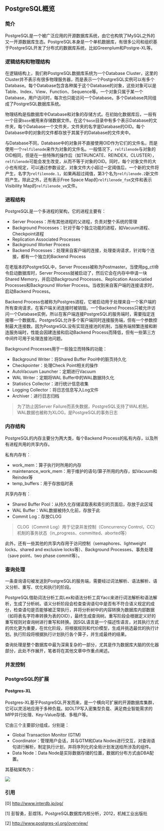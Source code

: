 ## PostgreSQL概览

### 简介

PostgreSQL是一个被广泛应用的开源数据库系统，由它也构筑了MySQL之外的又一开源数据库生态。PostgreSQL本身是一个单机数据库，有很多公司和组织基于PostgreSQL开发了分布式的数据库系统，比如Greenplum和Postgre-XL等。
 
### 逻辑结构和物理结构
 
在逻辑结构上，我们称PostgreSQL数据库系统为一个Database Cluster，这里的Cluster并不表示有很多物理服务器，而是表示一个PostgreSQL实例可以有多个Database。每个Database包含各种属于这个Database的对象，这些对象可以是Table、Index、View、Function、Sequence等。一个对象只属于某一个Database，用户访问时，每次也只能访问一个Database。多个Database共同组成了PostgreSQL数据库系统。
 
物理结构是指数据库中Database和对象的存储方式。在初始化数据库后，一般有一个目录```base```被用来存储数据文件。在这个```base```目录中有多个表示Database的文件夹，每个Database一个文件夹，文件夹的名字是Database的OID。每个Database中的对象的文件都存放于其属于的Database的文件夹中。
 
与Database不同，Database中的对象并不直接使用OID作为它们的文件名，而是使用一个```relfilenode```来作为对象的文件名。一般情况下，```relfilenode```与对象的OID相同，但是在一些特殊的操作后（如TRUNCATE、REINDEX、CLUSTER），```relfilenode```可能会发生改变，从而不等于对象的OID。同时，每个对象文件的大小也有规定，可以通过参数设定，对象文件大小超过一定阈值后，一个新的文件将产生，名字为```relfilenode.1```，如果再超过阈值，第3个名为```relfilenode.2```新文件将产生。除此之外，还有表示Free Space Map的```relfilenode_fsm```文件和表示Visibility Map的```relfilenode_vm```文件。

### 进程结构
 
PostgreSQL是一个多进程的架构，它的进程主要有：
 
- Server Process：所有其他进程的父进程，负责对整个系统的管理
- Background Processes：针对于每个独立功能的进程，如Vacuum进程、Checkpoint进程
- Replication Associated Processes
- Background Worker Process
- Backend Processes：处理来自客户端的连接，处理查询请求，针对每个连接，都有一个独立的Backend Process
 
在老版本的PostgreSQL中，Server Process被称为Postmaster。当使用pg_ctl命令启动数据库时，Server Process就被启动了，然后它会在内存中申请一块Shared Memory，并启动Background Processes、Replication Associatied Processes和Background Worker Process。当收到来自客户端的连接请求时，启动Backend Process。
 
Backend Process也被称为Postgres进程，它被启动用于处理来自一个客户端的所有查询请求，在客户端关闭连接时被销毁。一个Backend Process只被允许访问一个Database实例，所以在客户端连接PostgreSQL的服务端时，需要指定连接哪一个数据库。PostgreSQL允许多个客户端同时连接服务端，但有一个参数控制最大连接数。因为PostgreSQL没有实现连接池的机制，当服务端频繁连接和断连服务端时，性能会因建连接和启动Backend Process而降低，但有一些第三方中间件可用于处理连接池问题。

Background Processes用于一些独立而特殊的功能：
 
- Background Writer：将Shared Buffer Pool中的脏页持久化
- Checkpointer：处理Check Point相关的操作
- AutoVacuum Launcher：定期进行Vacuum
- WAL Writer：定期将WAL Buffer中的WAL数据持久化
- Statistics Collector：进行统计信息收集
- Logging Collector：将日志信息写入Log文件
- Archiver：进行日志归档

> 为了防止因Server Failure而丢失数据，PostgreSQL支持了WAL机制，WAL数据也被称为XLOG，是PostgreSQL的事务日志

### 内存结构
 
PostgreSQL的内存主要分为两大类，每个Backend Process的私有内存，以及所有进程共用的共享内存。
 
私有内存有：
 
- work_mem：算子执行时所用的内存
- maintenance_work_mem：用于维护的语句/算子所用的内存，如Vacuum和Reindex等
- temp_buffers：用于存放临时表
 
共享内存有：
 
- Shared Buffer Pool：从持久化存储读取表和索引的页面后，存放于此区域
- WAL Buffer：WAL数据被持久化前，存放于此
- Commit Log：存放CLOG

> CLOG（Commit Log）用于记录并发控制（Concurrency Control，CC）机制的事务状态（in_progress、committed、aborted等）
 
此外，还有一些其他的共享内存用于访问控制（semaphores、lightweight locks、shared and exclusive locks等）、Background Processes、事务处理（save point、two phase commit等）。

### 查询处理
 
一条查询语句被发送到PostgreSQL的服务端，需要经过词法解析、语法解析、语义分析、重写、优化和执行的阶段。
 
PostgreSQL借助词法分析工具Lex和语法分析工具Yacc来进行词法解析和语法解析，生成了分析树。语义分析阶段会检查查询语句中是否有不符合语义规定的成分，检查语句是否能够被正常执行，并将分析树中的内容转换为数据库内部数据（如将表名字符串转换为表的OID），最终生成查询树。重写阶段会根据定义好的重写规则对查询树进行重写和转换。因SQL语言是一个描述性语言，对其执行方式的优化更为重要，在优化阶段，将根据规则和代价模型，生成并挑选最优的执行计划。执行阶段将根据执行计划执行各个算子，并生成最终的结果。
 
查询处理是整个数据库中最为深奥复杂的一部分，尤其是作为数据库大脑的优化器部分，此处不作展开，笔者将在其他文章中作重点阐述。

### 并发控制

### PostgreSQL的扩展
 
#### Postgres-XL

Postgres-XL基于PostgreSQL开发而来，是一个横向可扩展的开源数据库集群，它可以灵活地应用于多种负载。如OLTP写入密集型负载、满足商业智能需求的MPP并行处理、Key-Value存储、多租户等。

它由三个主要部分组成，分别是：

- Global Transaction Monitor (GTM)
- Coordinator：管理用户会话，并与GTM和Data Nodes进行交互，对查询语句进行解析，制定执行计划，并将序列化的全局计划发送给所涉及的组件。
- Data Node：Data Node是实际数据存储的位置，数据的分布方式由DBA配置。

其基础架构为：

![](/techdoc/docs/database/images/xl_cluster_architecture.jpg)

### 引用

[0] http://www.interdb.jp/pg/

[1] 彭智勇，彭煜玮，PostgreSQL数据库内核分析，2012，机械工业出版社

[2] http://www.postgres-xl.org/overview/
